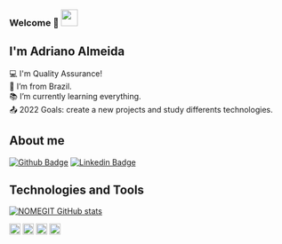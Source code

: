 ### Welcome 👋  <img src=https://github.com/TheDudeThatCode/TheDudeThatCode/blob/master/Assets/Earth.gif width="30">

<!--
**DicoMonteiro/DicoMonteiro** is a ✨ _special_ ✨ repository because its `README.md` (this file) appears on your GitHub profile.

Here are some ideas to get you started:

- 🔭 I’m currently working on ...
- 🌱 I’m currently learning ...
- 👯 I’m looking to collaborate on ...
- 🤔 I’m looking for help with ...
- 💬 Ask me about ...
- 📫 How to reach me: ...
- 😄 Pronouns: ...
- ⚡ Fun fact: ...
-->

## I'm Adriano Almeida

:computer:  I'm Quality Assurance!<br>
:house_with_garden: I’m from Brazil.<br>
:books:  I’m currently learning everything.<br>
:outbox_tray: 2022 Goals: create a new projects and study differents technologies.

## About me

[![Github Badge](https://img.shields.io/badge/-Github-000?style=flat-square&logo=Github&logoColor=white&link=https://github.com/DicoMonteiro)](https://github.com/DicoMonteiro)  [![Linkedin Badge](https://img.shields.io/badge/-LinkedIn-blue?style=flat-square&logo=Linkedin&logoColor=white&link=https://www.linkedin.com/in/adriano-barreto-monteiro-almeida)](https://www.linkedin.com/in/adriano-barreto-monteiro-almeida)


## Technologies and Tools

[![NOMEGIT GitHub stats](https://github-readme-stats.vercel.app/api?username=DicoMonteiro)](https://github.com/DicoMonteiro/github-readme-stats)



<code><img height="20" src="https://img.shields.io/badge/Python-FFD43B?style=for-the-badge&logo=python&logoColor=darkgreen"></code> <code><img height="20" src="	https://img.shields.io/badge/HTML5-E34F26?style=for-the-badge&logo=html5&logoColor=white"></code> <code><img height="20" src="https://img.shields.io/badge/JavaScript-323330?style=for-the-badge&logo=javascript&logoColor=F7DF1E"></code> <code><img height="20" src="https://img.shields.io/badge/Ruby-CC342D?style=for-the-badge&logo=ruby&logoColor=white"></code>
